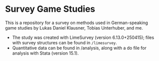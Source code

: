 # Survey Game Studies

This is a repository for a survey on methods used in German-speaking game studies by Lukas Daniel Klausner, Tobias Unterhuber, and me.

- The study was created with LimeSurvey (version 6.13.0+250415); files with survey structures can be found in `/limesurvey`.
- Quantitative data can be found in /analysis, along with a do file for analysis with Stata (version 15.1).
